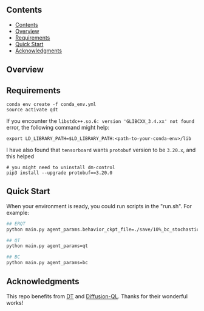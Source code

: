 ## Contents

- [Contents](#contents)
- [Overview](#overview)
- [Requirements](#requirements)
- [Quick Start](#quick-start)
- [Acknowledgments](#acknowledgments)


## Overview

## Requirements
```console
conda env create -f conda_env.yml
source activate qdt
```

If you encounter the `libstdc++.so.6: version 'GLIBCXX_3.4.xx' not found` error, the following command might help:
```console
export LD_LIBRARY_PATH=$LD_LIBRARY_PATH:<path-to-your-conda-env>/lib
```
I have also found that `tensorboard` wants `protobuf` version to be `3.20.x`, and this helped
```console
# you might need to uninstall dm-control
pip3 install --upgrade protobuf==3.20.0
```


## Quick Start
When your environment is ready, you could run scripts in the "run.sh". For example:
``` Bash
## ERQT
python main.py agent_params.behavior_ckpt_file=./save/10%_bc_stochastic-halfcheetah-medium-replay-123-250324-112957/epoch_15.pth

## QT
python main.py agent_params=qt

## BC
python main.py agent_params=bc
```

## Acknowledgments

This repo benefits from [DT](https://github.com/kzl/decision-transformer) and [Diffusion-QL](https://github.com/Zhendong-Wang/Diffusion-Policies-for-Offline-RL). Thanks for their wonderful works!
